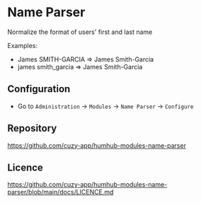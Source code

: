# Name Parser

Normalize the format of users' first and last name

Examples:
- James SMITH-GARCIA => James Smith-Garcia
- james smith_garcia => James Smith-Garcia


## Configuration

- Go to `Administration` -> `Modules` -> `Name Parser` -> `Configure`


## Repository

https://github.com/cuzy-app/humhub-modules-name-parser


## Licence

https://github.com/cuzy-app/humhub-modules-name-parser/blob/main/docs/LICENCE.md